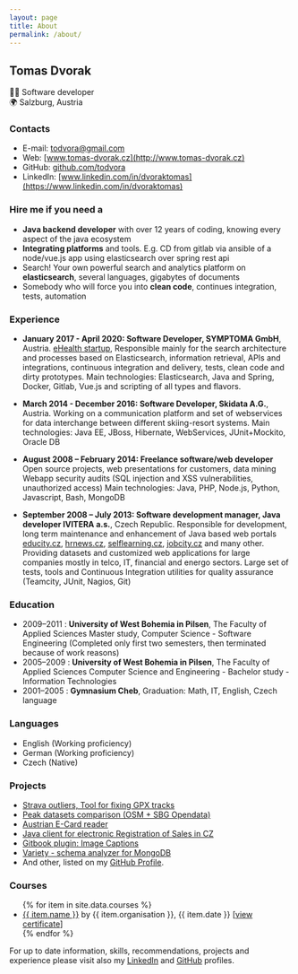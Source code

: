 ```yaml
---
layout: page
title: About
permalink: /about/
---
```


## Tomas Dvorak

👨‍💻 Software developer  
🌍 Salzburg, Austria

### Contacts
- E-mail: [todvora@gmail.com](mailto:todvora@gmail.com)
- Web: [www.tomas-dvorak.cz](http://www.tomas-dvorak.cz)
- GitHub: [github.com/todvora](https://github.com/todvora)
- LinkedIn: [www.linkedin.com/in/dvoraktomas](https://www.linkedin.com/in/dvoraktomas)

### Hire me if you need a

- **Java backend developer** with over 12 years of coding, knowing every aspect of the java ecosystem 
- **Integrating platforms** and tools. E.g. CD from gitlab via ansible of a node/vue.js app using elasticsearch over spring rest api
- Search! Your own powerful search and analytics platform on **elasticsearch**, several languages, gigabytes of documents
- Somebody who will force you into **clean code**, continues integration, tests, automation

### Experience
- **January 2017 - April 2020: Software Developer, SYMPTOMA GmbH**, Austria.
    [eHealth startup](https://www.symptoma.com/), Responsible mainly for the search architecture and processes based on Elasticsearch, information retrieval, APIs and integrations, continuous integration and delivery, tests, clean code and dirty prototypes. Main technologies: Elasticsearch, Java and Spring, Docker, Gitlab, Vue.js and scripting of all types and flavors.

- **March 2014 - December 2016: Software Developer, Skidata A.G.**, Austria.
    Working on a communication platform and set of webservices for data interchange between different skiing-resort systems.
    Main technologies: Java EE, JBoss, Hibernate, WebServices, JUnit+Mockito, Oracle DB

- **August 2008 – February 2014: Freelance software/web developer**
    Open source projects, web presentations for customers, data mining
    Webapp security audits (SQL injection and XSS vulnerabilities, unauthorized access)
    Main technologies: Java, PHP, Node.js, Python, Javascript, Bash, MongoDB


- **September 2008 – July 2013: Software development manager, Java developer     IVITERA a.s.**, Czech Republic.
    Responsible for development, long term maintenance and enhancement of Java based web portals [educity.cz](http://www.educity.cz), [hrnews.cz](http://www.hrnews.cz), [selflearning.cz](http://www.selflearning.cz), [jobcity.cz](http://www.jobcity.cz) and many other.
    Providing datasets and customized web applications for large companies mostly in telco, IT, financial and energo sectors.
    Large set of tests, tools and Continuous Integration utilities for quality assurance (Teamcity, JUnit, Nagios, Git)

### Education
- 2009–2011 : **University of West Bohemia in Pilsen**, The Faculty of Applied Sciences
  Master study, Computer Science - Software Engineering
  (Completed only first two semesters, then terminated because of work reasons)
- 2005–2009 : **University of West Bohemia in Pilsen**, The Faculty of Applied Sciences
  Computer Science and Engineering - Bachelor study - Information Technologies
- 2001–2005 : **Gymnasium Cheb**,
  Graduation: Math, IT, English, Czech language

### Languages
- English (Working proficiency)
- German (Working proficiency)
- Czech (Native)

### Projects
- [Strava outliers, Tool for fixing GPX tracks](https://todvora.github.io/outliers/)
- [Peak datasets comparison (OSM + SBG Opendata)](https://todvora.github.io/gipfel/)
- [Austrian E-Card reader](https://github.com/todvora/ecard-reader)
- [Java client for electronic Registration of Sales in CZ](https://github.com/todvora/eet-client)
- [Gitbook plugin: Image Captions](https://github.com/todvora/gitbook-plugin-image-captions)
- [Variety - schema analyzer for MongoDB](https://github.com/variety/variety)
- And other, listed on my [GitHub Profile](https://github.com/todvora).

### Courses
<ul>
{% for item in site.data.courses %}
  <li><a href="{{ item.url }}">{{ item.name }}</a> by {{ item.organisation }}, {{ item.date }} [<a href="{{ item.attachment }}">view certificate</a>]</li>
{% endfor %}
</ul>

For up to date information, skills, recommendations, projects and experience please visit also my [LinkedIn](https://www.linkedin.com/in/dvoraktomas) and [GitHub](https://github.com/todvora) profiles.
